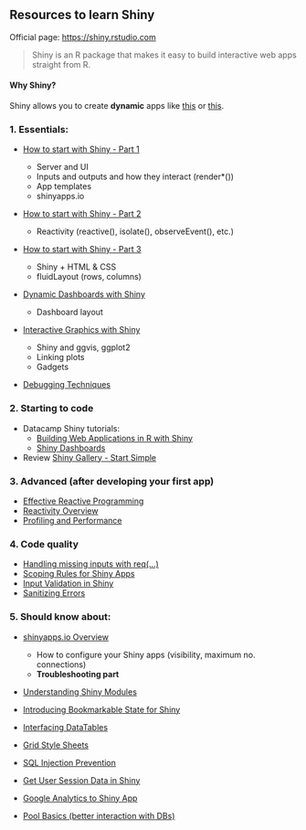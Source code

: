 ## Resources to learn Shiny

Official page: https://shiny.rstudio.com

> Shiny is an R package that makes it easy to build interactive web apps straight from R.

#### Why Shiny?

Shiny allows you to create **dynamic** apps like [this](https://shiny.rstudio.com/gallery/bus-dashboard.html) or [this](https://shiny.rstudio.com/gallery/movie-explorer.html).

### 1. Essentials: 
* [How to start with Shiny - Part 1](https://www.rstudio.com/resources/webinars/how-to-start-with-shiny-part-1)

  - Server and UI
  - Inputs and outputs and how they interact (render*())
  - App templates
  - shinyapps.io
* [How to start with Shiny - Part 2](https://www.rstudio.com/resources/webinars/how-to-start-with-shiny-part-2)

  - Reactivity (reactive(), isolate(), observeEvent(), etc.)
* [How to start with Shiny - Part 3](https://www.rstudio.com/resources/webinars/how-to-start-with-shiny-part-3)

  - Shiny + HTML & CSS
  - fluidLayout (rows, columns) 
* [Dynamic Dashboards with Shiny](https://www.rstudio.com/resources/webinars/dynamic-dashboards-with-shiny)

  - Dashboard layout
* [Interactive Graphics with Shiny](https://www.rstudio.com/resources/webinars/interactive-graphics-with-shiny)

  - Shiny and ggvis, ggplot2
  - Linking plots
  - Gadgets
* [Debugging Techniques](https://www.rstudio.com/resources/videos/debugging-techniques)

### 2. Starting to code
* Datacamp Shiny tutorials:
  - [Building Web Applications in R with Shiny](https://www.datacamp.com/courses/building-web-applications-in-r-with-shiny)
  - [Shiny Dashboards](https://www.datacamp.com/courses/building-dashboards-with-shinydashboard)
* Review [Shiny Gallery - Start Simple](https://shiny.rstudio.com/gallery)

### 3. Advanced (after developing your first app)
* [Effective Reactive Programming](https://www.rstudio.com/resources/videos/effective-reactive-programming)
* [Reactivity Overview](https://shiny.rstudio.com/articles/reactivity-overview.html)
* [Profiling and Performance](https://www.rstudio.com/resources/videos/profiling-and-performance)

### 4. Code quality
* [Handling missing inputs with req(...)](https://shiny.rstudio.com/articles/req.html)
* [Scoping Rules for Shiny Apps](https://shiny.rstudio.com/articles/scoping.html)
* [Input Validation in Shiny](https://shiny.rstudio.com/articles/validation.html)
* [Sanitizing Errors](https://shiny.rstudio.com/articles/sanitize-errors.html)

### 5. Should know about:
* [shinyapps.io Overview](https://www.rstudio.com/resources/webinars/shinyappsio-overview-and-tour)

  - How to configure your Shiny apps (visibility, maximum no. connections)
  - **Troubleshooting part**
* [Understanding Shiny Modules](https://www.rstudio.com/resources/webinars/understanding-shiny-modules)
* [Introducing Bookmarkable State for Shiny](https://www.rstudio.com/resources/webinars/introducing-bookmarkable-state-for-shiny)
* [Interfacing DataTables](https://www.rstudio.com/resources/videos/interfacing-datatables)
* [Grid Style Sheets](https://www.rstudio.com/resources/videos/grid-style-sheets)
* [SQL Injection Prevention](https://shiny.rstudio.com/articles/sql-injections.html)
* [Get User Session Data in Shiny](https://shiny.rstudio.com/articles/client-data.html)
* [Google Analytics to Shiny App](https://shiny.rstudio.com/articles/google-analytics.html)
* [Pool Basics (better interaction with DBs)](https://shiny.rstudio.com/articles/pool-basics.html)
  
